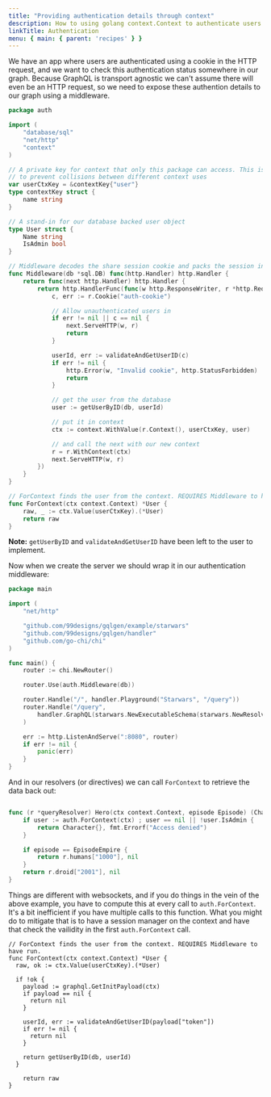 ```yaml
---
title: "Providing authentication details through context"
description: How to using golang context.Context to authenticate users and pass user data to resolvers.
linkTitle: Authentication
menu: { main: { parent: 'recipes' } }
---
```


We have an app where users are authenticated using a cookie in the HTTP request, and we want to check this authentication status somewhere in our graph. Because GraphQL is transport agnostic we can't assume there will even be an HTTP request, so we need to expose these authention details to our graph using a middleware.


```go
package auth

import (
	"database/sql"
	"net/http"
	"context"
)

// A private key for context that only this package can access. This is important
// to prevent collisions between different context uses
var userCtxKey = &contextKey{"user"}
type contextKey struct {
	name string
}

// A stand-in for our database backed user object
type User struct {
	Name string
	IsAdmin bool
}

// Middleware decodes the share session cookie and packs the session into context
func Middleware(db *sql.DB) func(http.Handler) http.Handler {
	return func(next http.Handler) http.Handler {
		return http.HandlerFunc(func(w http.ResponseWriter, r *http.Request) {
			c, err := r.Cookie("auth-cookie")

			// Allow unauthenticated users in
			if err != nil || c == nil {
				next.ServeHTTP(w, r)
				return
			}

			userId, err := validateAndGetUserID(c)
			if err != nil {
				http.Error(w, "Invalid cookie", http.StatusForbidden)
				return
			}

			// get the user from the database
			user := getUserByID(db, userId)

			// put it in context
			ctx := context.WithValue(r.Context(), userCtxKey, user)

			// and call the next with our new context
			r = r.WithContext(ctx)
			next.ServeHTTP(w, r)
		})
	}
}

// ForContext finds the user from the context. REQUIRES Middleware to have run.
func ForContext(ctx context.Context) *User {
	raw, _ := ctx.Value(userCtxKey).(*User)
	return raw
}
```

**Note:** `getUserByID` and `validateAndGetUserID` have been left to the user to implement.

Now when we create the server we should wrap it in our authentication middleware:
```go
package main

import (
	"net/http"

	"github.com/99designs/gqlgen/example/starwars"
	"github.com/99designs/gqlgen/handler"
	"github.com/go-chi/chi"
)

func main() {
	router := chi.NewRouter()

	router.Use(auth.Middleware(db))

	router.Handle("/", handler.Playground("Starwars", "/query"))
	router.Handle("/query",
		handler.GraphQL(starwars.NewExecutableSchema(starwars.NewResolver())),
	)

	err := http.ListenAndServe(":8080", router)
	if err != nil {
		panic(err)
	}
}
```

And in our resolvers (or directives) we can call `ForContext` to retrieve the data back out:
```go

func (r *queryResolver) Hero(ctx context.Context, episode Episode) (Character, error) {
	if user := auth.ForContext(ctx) ; user == nil || !user.IsAdmin {
		return Character{}, fmt.Errorf("Access denied")
	}

	if episode == EpisodeEmpire {
		return r.humans["1000"], nil
	}
	return r.droid["2001"], nil
}
```

Things are different with websockets, and if you do things in the vein of the above example, you have to compute this at every call to `auth.ForContext`. It's a bit inefficient if you have multiple calls to this function. What you might do to mitigate that is to have a session manager on the context and have that check the vailidity in the first `auth.ForContext` call.

```golang
// ForContext finds the user from the context. REQUIRES Middleware to have run.
func ForContext(ctx context.Context) *User {
  raw, ok := ctx.Value(userCtxKey).(*User)
  
  if !ok {
    payload := graphql.GetInitPayload(ctx)
    if payload == nil {
      return nil
    }

    userId, err := validateAndGetUserID(payload["token"])
    if err != nil {
      return nil
    }

    return getUserByID(db, userId)
  }

	return raw
}
```